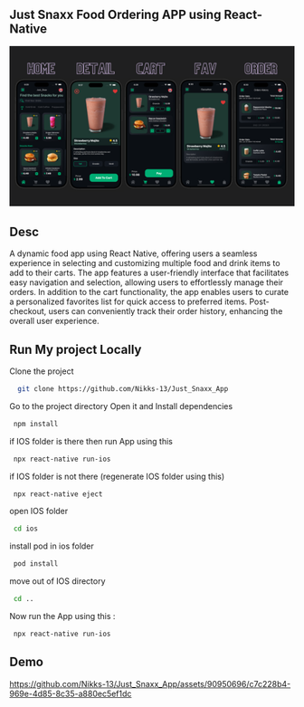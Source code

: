 
## Just Snaxx Food Ordering APP using React-Native

![App Screenshot](https://raw.githubusercontent.com/Nikks-13/Just_Snaxx_App/main/screenshot/demo.png)

## Desc 
A dynamic food app using React Native, offering users a seamless experience in selecting and customizing multiple food and drink items to add to their carts. The app features a user-friendly interface that facilitates easy navigation and selection, allowing users to effortlessly manage their orders. In addition to the cart functionality, the app enables users to curate a personalized favorites list for quick access to preferred items. Post-checkout, users can conveniently track their order history, enhancing the overall user experience.
## Run My project Locally

Clone the project

```bash
  git clone https://github.com/Nikks-13/Just_Snaxx_App
```
Go to the project directory Open it and Install dependencies

```bash
 npm install
```
if IOS folder is there then run App using this
```bash
 npx react-native run-ios
```

if IOS folder is not there (regenerate IOS folder using this)

```bash
 npx react-native eject 
```
open IOS folder
```bash
 cd ios 
```
install pod in ios folder
```bash
 pod install
```
move out of IOS directory
```bash
 cd .. 
```
Now run the App using this :
```bash
 npx react-native run-ios
```
## Demo
https://github.com/Nikks-13/Just_Snaxx_App/assets/90950696/c7c228b4-969e-4d85-8c35-a880ec5ef1dc